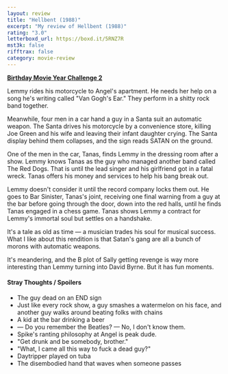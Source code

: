 ```yaml
---
layout: review
title: "Hellbent (1988)"
excerpt: "My review of Hellbent (1988)"
rating: "3.0"
letterboxd_url: https://boxd.it/5RNZ7R
mst3k: false
rifftrax: false
category: movie-review
---
```


<b><a href="https://boxd.it/sWI7Y" target="_blank" rel="noopener">Birthday Movie Year Challenge 2</a></b>

Lemmy rides his motorcycle to Angel's apartment. He needs her help on a song he's writing called "Van Gogh's Ear." They perform in a shitty rock band together.

Meanwhile, four men in a car hand a guy in a Santa suit an automatic weapon. The Santa drives his motorcycle by a convenience store, killing Joe Green and his wife and leaving their infant daughter crying. The Santa display behind them collapses, and the sign reads SATAN on the ground.

One of the men in the car, Tanas, finds Lemmy in the dressing room after a show. Lemmy knows Tanas as the guy who managed another band called The Red Dogs. That is until the lead singer and his girlfriend got in a fatal wreck. Tanas offers his money and services to help his bang break out.

Lemmy doesn't consider it until the record company locks them out. He goes to Bar Sinister, Tanas's joint, receiving one final warning from a guy at the bar before going through the door, down into the red halls, until he finds Tanas engaged in a chess game. Tanas shows Lemmy a contract for Lemmy's immortal soul but settles on a handshake.

It's a tale as old as time — a musician trades his soul for musical success. What I like about this rendition is that Satan's gang are all a bunch of morons with automatic weapons.

It's meandering, and the B plot of Sally getting revenge is way more interesting than Lemmy turning into David Byrne. But it has fun moments.

#### Stray Thoughts / Spoilers

- The guy dead on an END sign
- Just like every rock show, a guy smashes a watermelon on his face, and another guy walks around beating folks with chains
- A kid at the bar drinking a beer
- — Do you remember the Beatles? — No, I don't know them.
- Spike's ranting philosophy at Angel is peak dude.
- "Get drunk and be somebody, brother."
- "What, I came all this way to fuck a dead guy?"
- Daytripper played on tuba
- The disembodied hand that waves when someone passes
